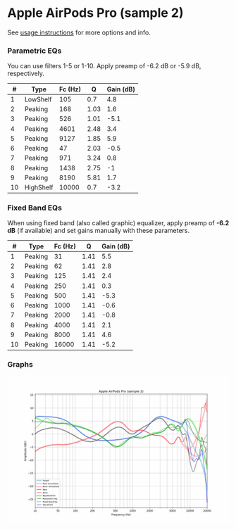 # Apple AirPods Pro (sample 2)
See [usage instructions](https://github.com/jaakkopasanen/AutoEq#usage) for more options and info.

### Parametric EQs
You can use filters 1-5 or 1-10. Apply preamp of -6.2 dB or -5.9 dB, respectively.

|   # | Type      |   Fc (Hz) |    Q |   Gain (dB) |
|-----|-----------|-----------|------|-------------|
|   1 | LowShelf  |       105 | 0.7  |         4.8 |
|   2 | Peaking   |       168 | 1.03 |         1.6 |
|   3 | Peaking   |       526 | 1.01 |        -5.1 |
|   4 | Peaking   |      4601 | 2.48 |         3.4 |
|   5 | Peaking   |      9127 | 1.85 |         5.9 |
|   6 | Peaking   |        47 | 2.03 |        -0.5 |
|   7 | Peaking   |       971 | 3.24 |         0.8 |
|   8 | Peaking   |      1438 | 2.75 |        -1   |
|   9 | Peaking   |      8190 | 5.81 |         1.7 |
|  10 | HighShelf |     10000 | 0.7  |        -3.2 |

### Fixed Band EQs
When using fixed band (also called graphic) equalizer, apply preamp of **-6.2 dB** (if available) and set gains manually with these parameters.

|   # | Type    |   Fc (Hz) |    Q |   Gain (dB) |
|-----|---------|-----------|------|-------------|
|   1 | Peaking |        31 | 1.41 |         5.5 |
|   2 | Peaking |        62 | 1.41 |         2.8 |
|   3 | Peaking |       125 | 1.41 |         2.4 |
|   4 | Peaking |       250 | 1.41 |         0.3 |
|   5 | Peaking |       500 | 1.41 |        -5.3 |
|   6 | Peaking |      1000 | 1.41 |        -0.6 |
|   7 | Peaking |      2000 | 1.41 |        -0.8 |
|   8 | Peaking |      4000 | 1.41 |         2.1 |
|   9 | Peaking |      8000 | 1.41 |         4.6 |
|  10 | Peaking |     16000 | 1.41 |        -5.2 |

### Graphs
![](./Apple%20AirPods%20Pro%20(sample%202).png)
